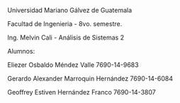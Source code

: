 Universidad Mariano Gálvez de Guatemala

Facultad de Ingenieria - 8vo. semestre. 

Ing. Melvin Cali - Análisis de Sistemas 2

Alumnos:

Eliezer Osbaldo Méndez Valle 7690-14-9683

Gerardo Alexander Marroquin Hernández 7690-14-6084

Geoffrey Estiven Hernández Franco 7690-14-3807
